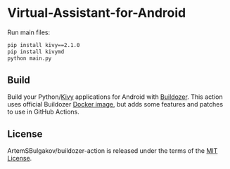 ﻿# Virtual-Assistant-for-Android
Run main files:
```bash
pip install kivy==2.1.0
pip install kivymd
python main.py
```
 
## Build 

Build your Python/[Kivy](https://github.com/kivy/kivy) applications for Android
with [Buildozer](https://github.com/kivy/buildozer). This action uses official
Buildozer [Docker image](https://github.com/kivy/buildozer/blob/master/Dockerfile),
but adds some features and patches to use in GitHub Actions.

## License

ArtemSBulgakov/buildozer-action is released under the terms of the
[MIT License](LICENSE).
